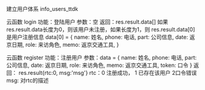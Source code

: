 建立用户体系
   info_users_ttdk

云函数 login
  功能：登陆用户
  参数：空
  返回：res.result.data[]
    如果 res.result.data长度为0，则该用户未注册，如果长度为1，则 res.result.data[0]是用户注册信息
    data[0] = 
    {
      name: 姓名,
      phone: 电话,
      part: 公司信息,
      date: 返京日期,
      role: 来访角色,
      memo: 返京交通工具,
    }

云函数 register
    功能：注册用户
    参数：data = {
      name: 姓名,
      phone: 电话,
      part: 公司信息,
      date: 返京日期,
      role: 来访角色,
      memo: 返京交通工具,
      token: 口令
    }
    返回： res.result{rtc:0, msg:'msg'}
     rtc：0 注册成功， 1 已存在该用户  2口令错误
     msg: 对rtc的描述
